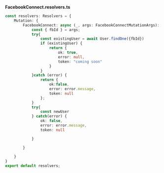 **FacebookConnect.resolvers.ts**
```typescript
const resolvers: Resolvers = {
	Mutation: {
		FacebookConnect: async (_, args: FacebookConnectMutationArgs): Promise<FacebookConnectResponse> => {
			const { fbId } = args;
			try{
				const existingUser = await User.findOne({fbId})
				if (existingUser) {
					return {
						ok: true,
						error: null,
						token: "coming soon"
					}
				}
			}catch (error) {
				return {
					ok:false,
					error: error.message,
					token: null
				};
			}
			try{
				const newUser
			} catch(error) {
				ok: false,
				error: error.message,
				token: null

			}

		}
		
	}
}
export default resolvers;
```
<!--stackedit_data:
eyJoaXN0b3J5IjpbNTEwOTQzMjA3LDExOTQyNTgxNzUsLTg5Nz
k1MjA3Nl19
-->